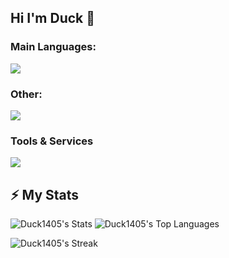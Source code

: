 ## Hi I'm Duck 🦆
### Main Languages:
![](https://skillicons.dev/icons?i=java,javascript,typescript,bash,py,html)

### Other:
![](https://skillicons.dev/icons?i=react,svelte,dotnet,powershell,react)

### Tools & Services

![](https://skillicons.dev/icons?i=discord,figma,github,mysql,postgres,linux,docker,redis,mongodb,unity,unreal,prisma)

## ⚡ My Stats

![Duck1405's Stats](https://github-readme-stats.vercel.app/api?username=Duck1405&theme=highcontrast&show_icons=true&hide_border=false&count_private=true)
![Duck1405's Top Languages](https://github-readme-stats.vercel.app/api/top-langs/?username=Duck1405&theme=highcontrast&show_icons=true&hide_border=false&layout=compact)

![Duck1405's Streak](https://github-readme-streak-stats.herokuapp.com/?user=Duck1405&theme=highcontrast&hide_border=false)
